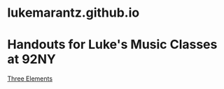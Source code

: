 # lukemarantz.github.io


# Handouts for Luke's Music Classes at 92NY

[Three Elements](https://github.com/lukemarantz/music/blob/main/three-elements.pdf)
